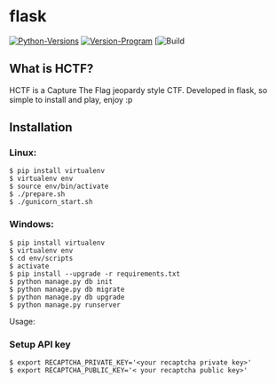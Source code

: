 # flask
[![Python-Versions](https://img.shields.io/badge/python-2.7%2C%203.3%2C%203.4%2C%203.5-blue.svg)](https://www.python.org/)
[![Version-Program](https://img.shields.io/badge/version-1.0-orange.svg)](https://github.com/HeavenH/flask/releases)
[![Build](https://img.shields.io/badge/build-passing-33ccff.svg)
## What is HCTF?

HCTF is a Capture The Flag jeopardy style CTF. Developed in flask, so simple to install and play, enjoy :p
## Installation

### Linux:

```
$ pip install virtualenv
$ virtualenv env
$ source env/bin/activate
$ ./prepare.sh
$ ./gunicorn_start.sh
```
### Windows:
```
$ pip install virtualenv
$ virtualenv env
$ cd env/scripts
$ activate
$ pip install --upgrade -r requirements.txt
$ python manage.py db init
$ python manage.py db migrate
$ python manage.py db upgrade
$ python manage.py runserver
```

Usage:

### Setup API key
```
$ export RECAPTCHA_PRIVATE_KEY='<your recaptcha private key>'
$ export RECAPTCHA_PUBLIC_KEY='< your recaptcha public key>'
```
